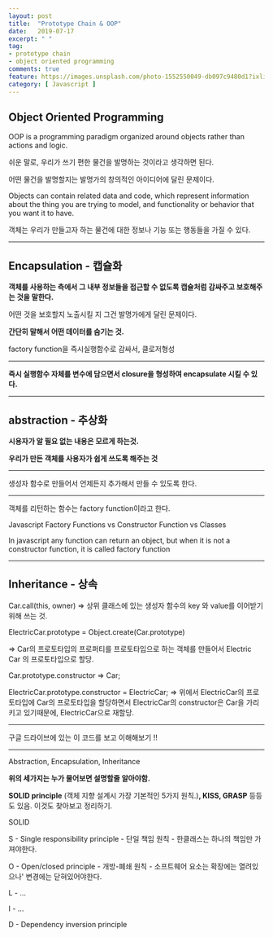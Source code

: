 ```yaml
---
layout: post
title:  "Prototype Chain & OOP"
date:   2019-07-17
excerpt: " "
tag:
- prototype chain
- object oriented programming
comments: true
feature: https://images.unsplash.com/photo-1552550049-db097c9480d1?ixlib=rb-1.2.1&ixid=eyJhcHBfaWQiOjEyMDd9&auto=format&fit=crop&w=1234&q=80
category: [ Javascript ]
---
```


## Object Oriented Programming

OOP is a programming paradigm organized around objects rather than actions and logic.

쉬운 말로,
우리가 쓰기 편한 물건을 발명하는 것이라고 생각하면 된다.

어떤 물건을 발명할지는 발명가의 창의적인 아이디어에 달린 문제이다.

Objects can contain related data and code,
which represent information about the thing you are trying to model,
and functionality or behavior that you want it to have.

객체는 우리가 만들고자 하는 물건에 대한 정보나 기능 또는 행동들을 가질 수 있다.

------

## Encapsulation - 캡슐화

**객체를 사용하는 측에서 그 내부 정보들을 접근할 수 없도록 캡슐처럼 감싸주고 보호해주는 것을 말한다.**

어떤 것을 보호할지 노출시킬 지 그건 발명가에게 달린 문제이다.

**간단히 말해서 어떤 데이터를 숨기는 것.**

factory function을 즉시실행함수로 감싸서, 클로저형성



------

**즉시 실행함수 자체를 변수에 담으면서 closure을 형성하여 encapsulate 시킬 수 있다.**

------

## abstraction - 추상화

**시용자가 알 필요 없는 내용은 모르게 하는것.**

**우리가 만든 객체를 사용자가 쉽게 쓰도록 해주는 것**

------

생성자 함수로 만들어서 언제든지 추가해서 만들 수 있도록 한다.

------

객체를 리턴하는 함수는 factory function이라고 한다. 

Javascript Factory Functions vs Constructor Function vs Classes

In javascript any function can return an object, but when it is not a constructor function, it is called factory function

------

## Inheritance - 상속

Car.call(this, owner) => 상위 클래스에 있는 생성자 함수의 key 와 value를 이어받기 위해 쓰는 것.

ElectricCar.prototype = Object.create(Car.prototype) 

=> Car의 프로토타입의 프로퍼티를 프로토타입으로 하는 객체를 만들어서 Electric Car 의 프로토타입으로 할당.

Car.prototype.constructor => Car;

ElectricCar.prototype.constructor = ElectricCar; => 위에서 ElectricCar의 프로토타입에 Car의 프로토타입을 할당하면서 ElectricCar의 constructor은 Car을 가리키고 있기때문에, ElectricCar으로 재할당.

------

구글 드라이브에 있는 이 코드를 보고 이해해보기 !!

------

Abstraction, Encapsulation, Inheritance 

**위의 세가지는 누가 물어보면 설명할줄 알아야함.**



**SOLID principle** (객체 지향 설계시 가장 기본적인 5가지 원칙.)**, KISS, GRASP** 등등도 있음. 이것도 찾아보고 정리하기.

SOLID 

S - Single responsibility principle - 단일 책임 원칙 - 한클래스는 하나의 책임만 가져야한다.

O - Open/closed principle - 개방-폐쇄 원칙 - 소프트웨어 요소는 확장에는 열려있으나' 변경에는 닫혀있어야한다.

L - ...

I - ...

D - Dependency inversion principle 

